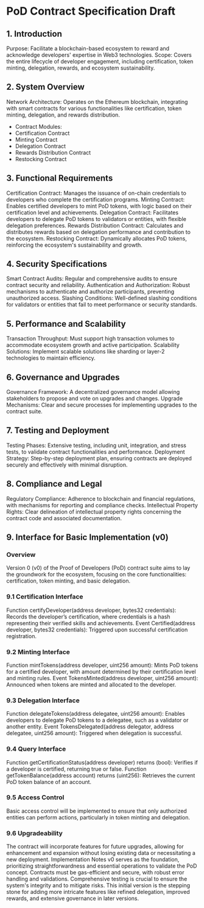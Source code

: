 # PoD Contract Specification Draft
## 1. Introduction

Purpose: Facilitate a blockchain-based ecosystem to reward and acknowledge developers' expertise in Web3 technologies.
Scope: Covers the entire lifecycle of developer engagement, including certification, token minting, delegation, rewards, and ecosystem sustainability.

## 2. System Overview

Network Architecture: Operates on the Ethereum blockchain, integrating with smart contracts for various functionalities like certification, token minting, delegation, and rewards distribution.

* Contract Modules:
* Certification Contract
* Minting Contract
* Delegation Contract
* Rewards Distribution Contract
* Restocking Contract

## 3. Functional Requirements

Certification Contract: Manages the issuance of on-chain credentials to developers who complete the certification programs.
Minting Contract: Enables certified developers to mint PoD tokens, with logic based on their certification level and achievements.
Delegation Contract: Facilitates developers to delegate PoD tokens to validators or entities, with flexible delegation preferences.
Rewards Distribution Contract: Calculates and distributes rewards based on delegation performance and contribution to the ecosystem.
Restocking Contract: Dynamically allocates PoD tokens, reinforcing the ecosystem's sustainability and growth.

## 4. Security Specifications

Smart Contract Audits: Regular and comprehensive audits to ensure contract security and reliability.
Authentication and Authorization: Robust mechanisms to authenticate and authorize participants, preventing unauthorized access.
Slashing Conditions: Well-defined slashing conditions for validators or entities that fail to meet performance or security standards.

## 5. Performance and Scalability

Transaction Throughput: Must support high transaction volumes to accommodate ecosystem growth and active participation.
Scalability Solutions: Implement scalable solutions like sharding or layer-2 technologies to maintain efficiency.

## 6. Governance and Upgrades

Governance Framework: A decentralized governance model allowing stakeholders to propose and vote on upgrades and changes.
Upgrade Mechanisms: Clear and secure processes for implementing upgrades to the contract suite.

## 7. Testing and Deployment

Testing Phases: Extensive testing, including unit, integration, and stress tests, to validate contract functionalities and performance.
Deployment Strategy: Step-by-step deployment plan, ensuring contracts are deployed securely and effectively with minimal disruption.

## 8. Compliance and Legal

Regulatory Compliance: Adherence to blockchain and financial regulations, with mechanisms for reporting and compliance checks.
Intellectual Property Rights: Clear delineation of intellectual property rights concerning the contract code and associated documentation.

## 9. Interface for Basic Implementation (v0)

### Overview

Version 0 (v0) of the Proof of Developers (PoD) contract suite aims to lay the groundwork for the ecosystem, focusing on the core functionalities: certification, token minting, and basic delegation.

### 9.1 Certification Interface

Function certifyDeveloper(address developer, bytes32 credentials): Records the developer’s certification, where credentials is a hash representing their verified skills and achievements.
Event Certified(address developer, bytes32 credentials): Triggered upon successful certification registration.

### 9.2 Minting Interface

Function mintTokens(address developer, uint256 amount): Mints PoD tokens for a certified developer, with amount determined by their certification level and minting rules.
Event TokensMinted(address developer, uint256 amount): Announced when tokens are minted and allocated to the developer.

### 9.3 Delegation Interface

Function delegateTokens(address delegatee, uint256 amount): Enables developers to delegate PoD tokens to a delegatee, such as a validator or another entity.
Event TokensDelegated(address delegator, address delegatee, uint256 amount): Triggered when delegation is successful.

### 9.4 Query Interface

Function getCertificationStatus(address developer) returns (bool): Verifies if a developer is certified, returning true or false.
Function getTokenBalance(address account) returns (uint256): Retrieves the current PoD token balance of an account.

### 9.5 Access Control

Basic access control will be implemented to ensure that only authorized entities can perform actions, particularly in token minting and delegation.

### 9.6 Upgradeability

The contract will incorporate features for future upgrades, allowing for enhancement and expansion without losing existing data or necessitating a new deployment.
Implementation Notes
v0 serves as the foundation, prioritizing straightforwardness and essential operations to validate the PoD concept.
Contracts must be gas-efficient and secure, with robust error handling and validations.
Comprehensive testing is crucial to ensure the system's integrity and to mitigate risks.
This initial version is the stepping stone for adding more intricate features like refined delegation, improved rewards, and extensive governance in later versions.
